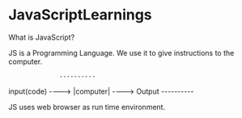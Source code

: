# JavaScriptLearnings
What is JavaScript?

JS is a Programming Language. We use it to give instructions to the computer.

                  ----------
input(code) ----> |computer| ----> Output
                  ----------

JS uses web browser as run time environment. 